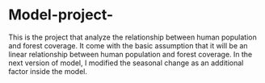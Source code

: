 # Model-project-
This is the project that analyze the relationship between human population and forest coverage. It come with the basic assumption that it will be an linear relationship between human population and forest coverage. In the next version of model, I modified the seasonal change as an additional factor inside the model.
